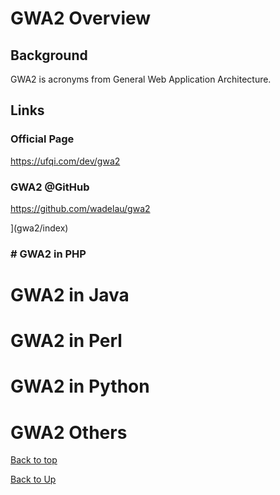 
# GWA2 Overview

## Background

GWA2 is acronyms from General Web Application Architecture.
 

## Links

### Official Page
https://ufqi.com/dev/gwa2

### GWA2 @GitHub
https://github.com/wadelau/gwa2



](gwa2/index) 

### # GWA2 in PHP


# GWA2 in Java

# GWA2 in Perl

# GWA2 in Python

# GWA2 Others


[Back to top](index)

[Back to Up](../index)
<!--stackedit_data:
eyJoaXN0b3J5IjpbLTUxODc5NDUxNl19
-->